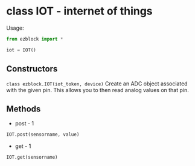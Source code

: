 # class IOT - internet of things

Usage:
```python
from ezblock import *

iot = IOT()
```
## Constructors
```class ezblock.IOT(iot_token, device)```
Create an ADC object associated with the given pin. This allows you to then read analog values on that pin.

## Methods
- post - 1
```python
IOT.post(sensorname, value)
```
- get - 1
```python
IOT.get(sensorname)
```